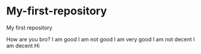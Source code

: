 # My-first-repository
My first repository

How are you bro?
I am good
I am not good
I am very good
I am not decent
I am decent
Hi
